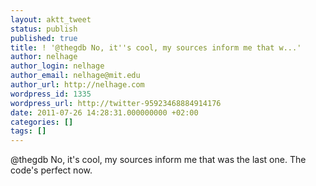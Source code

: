 ```yaml
---
layout: aktt_tweet
status: publish
published: true
title: ! '@thegdb No, it''s cool, my sources inform me that w...'
author: nelhage
author_login: nelhage
author_email: nelhage@mit.edu
author_url: http://nelhage.com
wordpress_id: 1335
wordpress_url: http://twitter-95923468884914176
date: 2011-07-26 14:28:31.000000000 +02:00
categories: []
tags: []
---
```

@thegdb No, it's cool, my sources inform me that was the last one. The code's perfect now.
